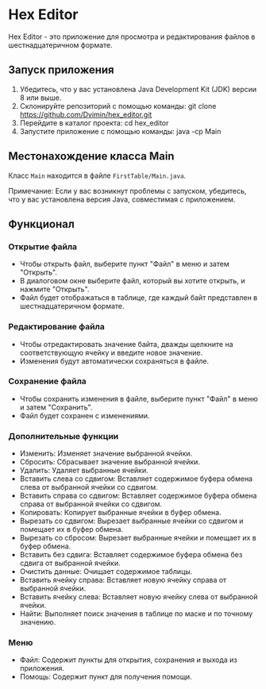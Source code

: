 # Hex Editor

Hex Editor - это приложение для просмотра и редактирования файлов в шестнадцатеричном формате.

## Запуск приложения

1. Убедитесь, что у вас установлена Java Development Kit (JDK) версии 8 или выше.
2. Склонируйте репозиторий с помощью команды: git clone https://github.com/Dvimin/hex_editor.git
3. Перейдите в каталог проекта: cd hex_editor
4. Запустите приложение с помощью команды: java -cp Main

## Местонахождение класса Main

Класс `Main` находится в файле `FirstTable/Main.java`.

   Примечание: Если у вас возникнут проблемы с запуском, убедитесь, что у вас установлена версия Java, совместимая с приложением.

## Функционал

### Открытие файла

- Чтобы открыть файл, выберите пункт "Файл" в меню и затем "Открыть".
- В диалоговом окне выберите файл, который вы хотите открыть, и нажмите "Открыть".
- Файл будет отображаться в таблице, где каждый байт представлен в шестнадцатеричном формате.

### Редактирование файла

- Чтобы отредактировать значение байта, дважды щелкните на соответствующую ячейку и введите новое значение.
- Изменения будут автоматически сохраняться в файле.

### Сохранение файла

- Чтобы сохранить изменения в файле, выберите пункт "Файл" в меню и затем "Сохранить".
- Файл будет сохранен с изменениями.

### Дополнительные функции

- Изменить: Изменяет значение выбранной ячейки.
- Сбросить: Сбрасывает значение выбранной ячейки.
- Удалить: Удаляет выбранные ячейки.
- Вставить слева со сдвигом: Вставляет содержимое буфера обмена слева от выбранной ячейки со сдвигом.
- Вставить справа со сдвигом: Вставляет содержимое буфера обмена справа от выбранной ячейки со сдвигом.
- Копировать: Копирует выбранные ячейки в буфер обмена.
- Вырезать со сдвигом: Вырезает выбранные ячейки со сдвигом и помещает их в буфер обмена.
- Вырезать со сбросом: Вырезает выбранные ячейки и помещает их в буфер обмена.
- Вставить без сдвига: Вставляет содержимое буфера обмена без сдвига от выбранной ячейки.
- Очистить данные: Очищает содержимое таблицы.
- Вставить ячейку справа: Вставляет новую ячейку справа от выбранной ячейки.
- Вставить ячейку слева: Вставляет новую ячейку слева от выбранной ячейки.
- Найти: Выполняет поиск значения в таблице по маске и по точному значению.

### Меню

- Файл: Содержит пункты для открытия, сохранения и выхода из приложения.
- Помощь: Содержит пункт для получения помощи.
